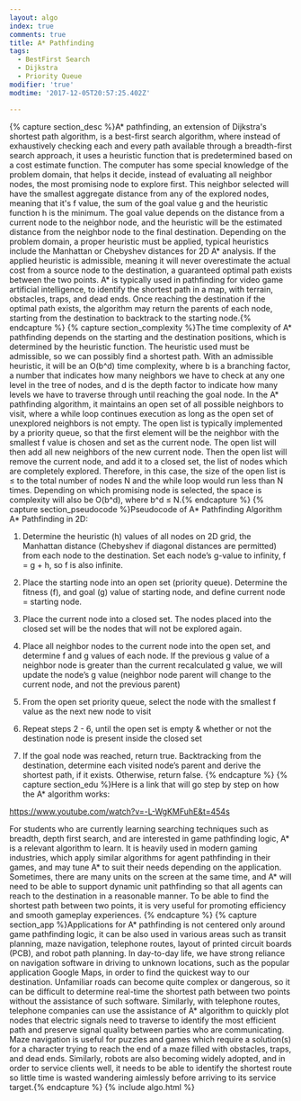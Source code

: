 ```yaml
---
layout: algo
index: true
comments: true
title: A* Pathfinding
tags:
  - BestFirst Search
  - Dijkstra
  - Priority Queue
modifier: 'true'
modtime: '2017-12-05T20:57:25.402Z'

---
```

{% capture section_desc %}A* pathfinding, an extension of Dijkstra's shortest path algorithm, is a best-first search algorithm, where instead of exhaustively checking each and every path available through a breadth-first search approach, it uses a heuristic function that is predetermined based on a cost estimate function. The computer has some special knowledge of the problem domain, that helps it decide, instead of evaluating all neighbor nodes, the most promising node to explore first. This neighbor selected will have the smallest aggregate distance from any of the explored nodes, meaning that it's f value, the sum of the goal value g and the heuristic function h is the minimum. The goal value depends on the distance from a current node to the neighbor node, and the heuristic will be the estimated distance from the neighbor node to the final destination. Depending on the problem domain, a proper heuristic must be applied, typical heuristics include the Manhattan or Chebyshev distances for 2D A* analysis. If the applied heuristic is admissible, meaning it will never overestimate the actual cost from a source node to the destination, a guaranteed optimal path exists between the two points. A* is typically used in pathfinding for video game artificial intelligence, to identify the shortest path in a map, with terrain, obstacles, traps, and dead ends. Once reaching the destination if the optimal path exists, the algorithm may return the parents of each node, starting from the destination to backtrack to the starting node.{% endcapture %}
{% capture section_complexity %}The time complexity of A* pathfinding depends on the starting and the destination positions, which is determined by the heuristic function. The heuristic used must be admissible, so we can possibly find a shortest path. With an admissible heuristic, it will be an O(b^d) time complexity, where b is a branching factor, a number that indicates how many neighbors we have to check at any one level in the tree of nodes, and d is the depth factor to indicate how many levels we have to traverse through until reaching the goal node. In the A* pathfinding algorithm, it maintains an open set of all possible neighbors to visit, where a while loop continues execution as long as the open set of unexplored neighbors is not empty. The open list is typically implemented by a priority queue, so that the first element will be the neighbor with the smallest f value is chosen and set as the current node. The open list will then add all new neighbors of the new current node. Then the open list will remove the current node, and add it to a closed set, the list of nodes which are completely explored. Therefore, in this case, the size of the open list is ≤ to the total number of nodes N and the while loop would run less than N times. Depending on which promising node is selected, the space is complexity will also be O(b^d), where b^d ≤ N.{% endcapture %}
{% capture section_pseudocode %}Pseudocode of A* Pathfinding Algorithm
A* Pathfinding in 2D:

1.	Determine the heuristic (h) values of all nodes on 2D grid, the Manhattan distance (Chebyshev if diagonal distances are permitted) from each node to the destination. Set each node’s g-value to infinity, f = g + h, so f is also infinite.

2.	Place the starting node into an open set (priority queue). Determine the fitness (f), and goal (g) value of starting node, and define current node = starting node.

3.	Place the current node into a closed set. The nodes placed into the closed set will be the nodes that will not be explored again. 

4.	Place all neighbor nodes to the current node into the open set, and determine f and g values of each node. If the previous g value of a neighbor node is greater than the current recalculated g value, we will update the node’s g value (neighbor node parent will change to the current node, and not the previous parent)

5.	From the open set priority queue, select the node with the smallest f value as the next new node to visit

6.	Repeat steps 2 - 6, until the open set is empty & whether or not the destination node is present inside the closed set

7.	If the goal node was reached, return true. Backtracking from the destination, determine each visited node’s parent and derive the shortest path, if it exists. Otherwise, return false.
{% endcapture %}
{% capture section_edu %}Here is a link that will go step by step on how the A* algorithm works:

https://www.youtube.com/watch?v=-L-WgKMFuhE&t=454s

For students who are currently learning searching techniques such as breadth, depth first search, and are interested in game pathfinding logic, A* is a relevant algorithm to learn. It is heavily used in modern gaming industries, which apply similar algorithms for agent pathfinding in their games, and may tune A* to suit their needs depending on the application. Sometimes, there are many units on the screen at the same time, and A* will need to be able to support dynamic unit pathfinding so that all agents can reach to the destination in a reasonable manner. To be able to find the shortest path between two points, it is very useful for promoting efficiency and smooth gameplay experiences. {% endcapture %}
{% capture section_app %}Applications for A* pathfinding is not centered only around game pathfinding logic, it can be also used in various areas such as transit planning, maze navigation, telephone routes, layout of printed circuit boards (PCB), and robot path planning. In day-to-day life, we have strong reliance on navigation software in driving to unknown locations, such as the popular application Google Maps, in order to find the quickest way to our destination. Unfamiliar roads can become quite complex or dangerous, so it can be difficult to determine real-time the shortest path between two points without the assistance of such software. Similarly, with telephone routes, telephone companies can use the assistance of A* algorithm to quickly plot nodes that electric signals need to traverse to identify the most efficient path and preserve signal quality between parties who are communicating. Maze navigation is useful for puzzles and games which require a solution(s) for a character trying to reach the end of a maze filled with obstacles, traps, and dead ends. Similarly, robots are also becoming widely adopted, and in order to service clients well, it needs to be able to identify the shortest route so little time is wasted wandering aimlessly before arriving to its service target.{% endcapture %}
{% include algo.html %}